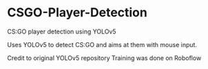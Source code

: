 # CSGO-Player-Detection
CS:GO player detection using YOLOv5

Uses YOLOv5 to detect CS:GO and aims at them with mouse input.

Credit to original YOLOv5 repository
Training was done on Roboflow

